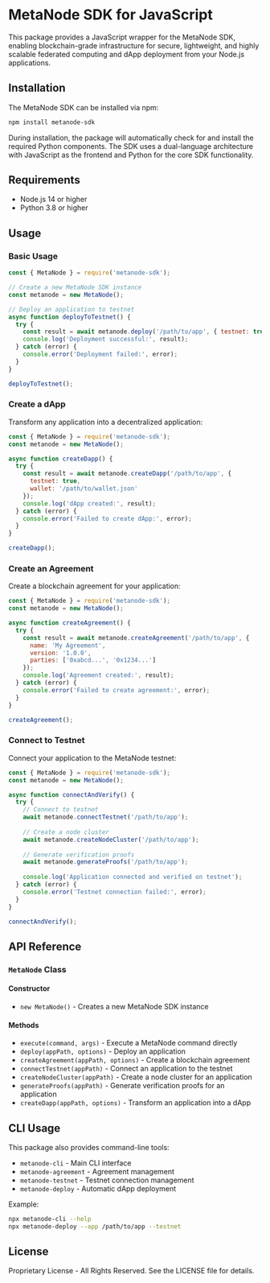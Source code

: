 # MetaNode SDK for JavaScript

This package provides a JavaScript wrapper for the MetaNode SDK, enabling blockchain-grade infrastructure for secure, lightweight, and highly scalable federated computing and dApp deployment from your Node.js applications.

## Installation

The MetaNode SDK can be installed via npm:

```bash
npm install metanode-sdk
```

During installation, the package will automatically check for and install the required Python components. The SDK uses a dual-language architecture with JavaScript as the frontend and Python for the core SDK functionality.

## Requirements

- Node.js 14 or higher
- Python 3.8 or higher

## Usage

### Basic Usage

```javascript
const { MetaNode } = require('metanode-sdk');

// Create a new MetaNode SDK instance
const metanode = new MetaNode();

// Deploy an application to testnet
async function deployToTestnet() {
  try {
    const result = await metanode.deploy('/path/to/app', { testnet: true });
    console.log('Deployment successful:', result);
  } catch (error) {
    console.error('Deployment failed:', error);
  }
}

deployToTestnet();
```

### Create a dApp

Transform any application into a decentralized application:

```javascript
const { MetaNode } = require('metanode-sdk');
const metanode = new MetaNode();

async function createDapp() {
  try {
    const result = await metanode.createDapp('/path/to/app', { 
      testnet: true,
      wallet: '/path/to/wallet.json'
    });
    console.log('dApp created:', result);
  } catch (error) {
    console.error('Failed to create dApp:', error);
  }
}

createDapp();
```

### Create an Agreement

Create a blockchain agreement for your application:

```javascript
const { MetaNode } = require('metanode-sdk');
const metanode = new MetaNode();

async function createAgreement() {
  try {
    const result = await metanode.createAgreement('/path/to/app', {
      name: 'My Agreement',
      version: '1.0.0',
      parties: ['0xabcd...', '0x1234...']
    });
    console.log('Agreement created:', result);
  } catch (error) {
    console.error('Failed to create agreement:', error);
  }
}

createAgreement();
```

### Connect to Testnet

Connect your application to the MetaNode testnet:

```javascript
const { MetaNode } = require('metanode-sdk');
const metanode = new MetaNode();

async function connectAndVerify() {
  try {
    // Connect to testnet
    await metanode.connectTestnet('/path/to/app');
    
    // Create a node cluster
    await metanode.createNodeCluster('/path/to/app');
    
    // Generate verification proofs
    await metanode.generateProofs('/path/to/app');
    
    console.log('Application connected and verified on testnet');
  } catch (error) {
    console.error('Testnet connection failed:', error);
  }
}

connectAndVerify();
```

## API Reference

### `MetaNode` Class

#### Constructor
- `new MetaNode()` - Creates a new MetaNode SDK instance

#### Methods
- `execute(command, args)` - Execute a MetaNode command directly
- `deploy(appPath, options)` - Deploy an application
- `createAgreement(appPath, options)` - Create a blockchain agreement
- `connectTestnet(appPath)` - Connect an application to the testnet
- `createNodeCluster(appPath)` - Create a node cluster for an application
- `generateProofs(appPath)` - Generate verification proofs for an application
- `createDapp(appPath, options)` - Transform an application into a dApp

## CLI Usage

This package also provides command-line tools:

- `metanode-cli` - Main CLI interface
- `metanode-agreement` - Agreement management
- `metanode-testnet` - Testnet connection management
- `metanode-deploy` - Automatic dApp deployment

Example:
```bash
npx metanode-cli --help
npx metanode-deploy --app /path/to/app --testnet
```

## License

Proprietary License - All Rights Reserved. See the LICENSE file for details.
